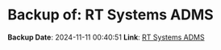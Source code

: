 # Backup of: RT Systems ADMS

**Backup Date**: 2024-11-11 00:40:51
**Link**: [RT Systems ADMS](https://przemienniki.net/export/adms.csv)
